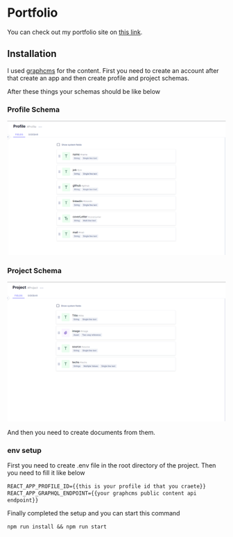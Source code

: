 # Portfolio

You can check out my portfolio site on [this link](https://ersincakmak.netlify.app/).

## Installation

I used [graphcms](https://graphcms.com/) for the content. First you need to create an account after that create an app and then create profile and project schemas.

After these things your schemas should be like below

### Profile Schema

![profile-schema](screenshots/profile-schema.PNG)

### Project Schema

![profile-schema](screenshots/project-schema.PNG)

And then you need to create documents from them.

### env setup

First you need to create .env file in the root directory of the project. Then you need to fill it like below

```
REACT_APP_PROFILE_ID={{this is your profile id that you craete}}
REACT_APP_GRAPHQL_ENDPOINT={{your graphcms public content api endpoint}}
```

Finally completed the setup and you can start this command

```
npm run install && npm run start
```
